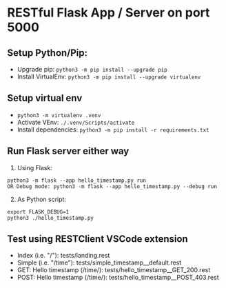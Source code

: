 # RESTful Flask App / Server on port 5000

## Setup Python/Pip:
- Upgrade pip: ```python3 -m pip install --upgrade pip```
- Install VirtualEnv: ```python3 -m pip install --upgrade virtualenv```

## Setup virtual env
- ```python3 -m virtualenv .venv```
- Activate VEnv: ```./.venv/Scripts/activate```
- Install dependencies: ```python3 -m pip install -r requirements.txt```

## Run Flask server either way
1. Using Flask:
```
python3 -m flask --app hello_timestamp.py run
OR Debug mode: python3 -m flask --app hello_timestamp.py --debug run
```
2. As Python script:
```
export FLASK_DEBUG=1
python3 ./hello_timestamp.py
```

## Test using RESTClient VSCode extension
- Index (i.e. "/"):                             tests/landing.rest
- Simple (i.e. "/time"):                        tests/simple_timestamp__default.rest
- GET: Hello timestamp (/time/<username>):      tests/hello_timestamp__GET_200.rest
- POST: Hello timestamp (/time/<username>):     tests/hello_timestamp__POST_403.rest